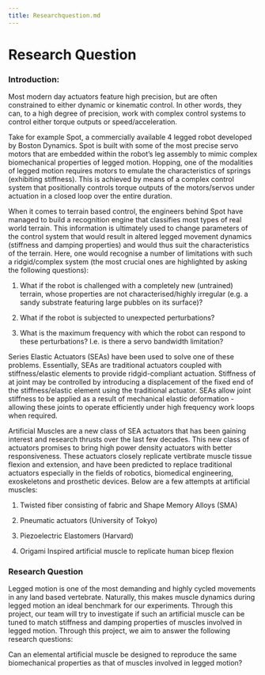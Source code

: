 ```yaml
---
title: Researchquestion.md
---
```



# Research Question

### Introduction:

Most modern day actuators feature high precision, but are often constrained to either dynamic or kinematic control. In other words, they can, to a high degree of precision, work with complex control systems to control either torque outputs or speed/acceleration. 

Take for example Spot, a commercially available 4 legged robot developed by Boston Dynamics. Spot is built with some of the most precise servo motors that are embedded within the robot’s leg assembly to mimic complex biomechanical properties of legged motion. Hopping, one of the modalities of legged motion requires motors to emulate the characteristics of springs (exhibiting stiffness). This is achieved by means of a complex control system that positionally controls torque outputs of the motors/servos under actuation in a closed loop over the entire duration.

When it comes to terrain based control, the engineers behind Spot have managed to build a recognition engine that classifies most types of real world terrain. This information is ultimately used to change parameters of the control system that would result in altered legged movement dynamics (stiffness and damping properties) and would thus suit the characteristics of the terrain. Here, one would recognise a number of limitations with such a ridgid/complex system (the most crucial ones are highlighted by asking the following questions):

1. What if the robot is challenged with a completely new (untrained) terrain, whose properties are not characterised/highly irregular (e.g. a sandy substrate featuring large pubbles on its surface)?

2. What if the robot is subjected to unexpected perturbations?

3. What is the maximum frequency with which the robot can respond to these perturbations? I.e. is there a servo bandwidth limitation?


Series Elastic Actuators (SEAs) have been used to solve one of these problems. Essentially, SEAs are traditional actuators coupled with stiffness/elastic elements to provide ridgid-compliant actuation. Stiffness of at joint may be controlled by introducing a displacement of the fixed end of the stiffness/elastic element using the traditional actuator. SEAs allow joint stiffness to be applied as a result of mechanical elastic deformation - allowing these joints to operate efficiently under high frequency work loops when required.

Artificial Muscles are a new class of SEA actuators that has been gaining interest and research thrusts over the last few decades. This new class of actuators promises to bring high power density actuators with better responsiveness. These actuators closely replicate vertibrate muscle tissue flexion and extension, and have been predicted to replace traditional actuators especially in the fields of robotics, biomedical engineering, exoskeletons and prosthetic devices. Below are a few attempts at artificial muscles:

1. Twisted fiber consisting of fabric and Shape Memory Alloys (SMA) 

2. Pneumatic actuators (University of Tokyo)

3. Piezoelectric Elastomers (Harvard)

4. Origami Inspired artificial muscle to replicate human bicep flexion

### Research Question

Legged motion is one of the most demanding and highly cycled movements in any land based vertebrate. Naturally, this makes muscle dynamics during legged motion an ideal benchmark for our experiments. Through this project, our team will try to investigate if such an artificial muscle can be tuned to match stiffness and damping properties of muscles involved in legged motion. Through this project, we aim to answer the following research questions:

Can an elemental artificial muscle be designed to reproduce the same biomechanical properties as that of muscles involved in legged motion?


